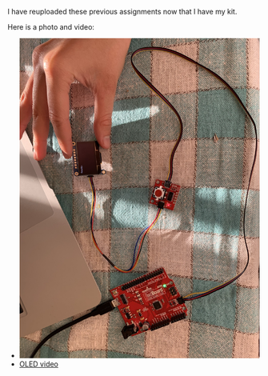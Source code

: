 I have reuploaded these previous assignments now that I have my kit.

Here is a photo and video:

- ![OLED plus Button](/media/oledplusbutton.JPG)
- [OLED video](https://youtu.be/7ibpAJricIo)
